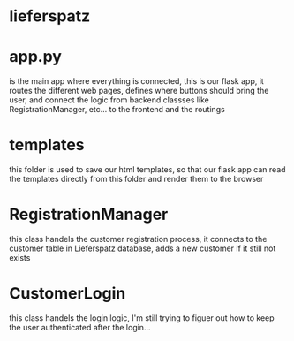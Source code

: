 # lieferspatz
# app.py 
is the main app where everything is connected, this is our flask app, it routes the different web pages, defines where buttons should bring the user, 
and connect the logic from backend classses like RegistrationManager, etc... to the frontend and the routings

# templates
this folder is used to save our html templates, so that our flask app can read the templates directly from this folder and render them to the browser

# RegistrationManager
this class handels the customer registration process, it connects to the customer table in Lieferspatz database, adds a new customer if it still not exists

# CustomerLogin
this class handels the login logic, I'm still trying to figuer out how to keep the user authenticated after the login...
